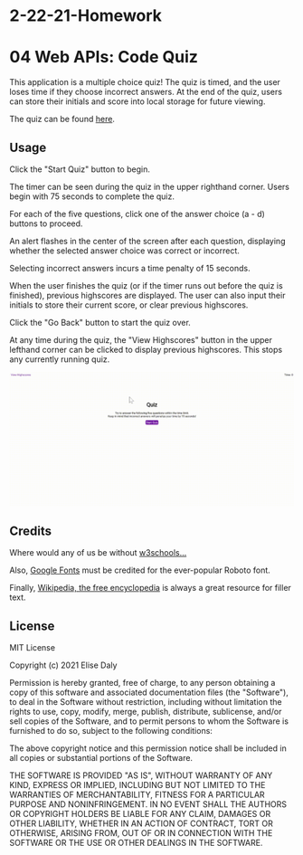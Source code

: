 # 2-22-21-Homework
# 04 Web APIs: Code Quiz

This application is a multiple choice quiz! The quiz is timed, and the user loses time if they choose incorrect answers. At the end of the quiz, users can store their initials and score into local storage for future viewing.

The quiz can be found [here](https://elisesamanthadaly.github.io/2-22-21-Homework/).


## Usage

Click the "Start Quiz" button to begin.

The timer can be seen during the quiz in the upper righthand corner. Users begin with 75 seconds to complete the quiz.

For each of the five questions, click one of the answer choice (a - d) buttons to proceed.

An alert flashes in the center of the screen after each question, displaying whether the selected answer choice was correct or incorrect.

Selecting incorrect answers incurs a time penalty of 15 seconds.

When the user finishes the quiz (or if the timer runs out before the quiz is finished), previous highscores are displayed. The user can also input their initials to store their current score, or clear previous highscores.

Click the "Go Back" button to start the quiz over.

At any time during the quiz, the "View Highscores" button in the upper lefthand corner can be clicked to display previous highscores. This stops any currently running quiz.

![alt text](./assets/images/screencast.gif)


## Credits

Where would any of us be without [w3schools...](https://www.w3schools.com/)

Also, [Google Fonts](https://fonts.google.com/specimen/Roboto?preview.text_type=custom) must be credited for the ever-popular Roboto font.

Finally, [Wikipedia, the free encyclopedia](https://en.wikipedia.org/wiki/Cavendish_banana) is always a great resource for filler text.


## License

MIT License

Copyright (c) 2021 Elise Daly

Permission is hereby granted, free of charge, to any person obtaining a copy
of this software and associated documentation files (the "Software"), to deal
in the Software without restriction, including without limitation the rights
to use, copy, modify, merge, publish, distribute, sublicense, and/or sell
copies of the Software, and to permit persons to whom the Software is
furnished to do so, subject to the following conditions:

The above copyright notice and this permission notice shall be included in all
copies or substantial portions of the Software.

THE SOFTWARE IS PROVIDED "AS IS", WITHOUT WARRANTY OF ANY KIND, EXPRESS OR
IMPLIED, INCLUDING BUT NOT LIMITED TO THE WARRANTIES OF MERCHANTABILITY,
FITNESS FOR A PARTICULAR PURPOSE AND NONINFRINGEMENT. IN NO EVENT SHALL THE
AUTHORS OR COPYRIGHT HOLDERS BE LIABLE FOR ANY CLAIM, DAMAGES OR OTHER
LIABILITY, WHETHER IN AN ACTION OF CONTRACT, TORT OR OTHERWISE, ARISING FROM,
OUT OF OR IN CONNECTION WITH THE SOFTWARE OR THE USE OR OTHER DEALINGS IN THE
SOFTWARE.